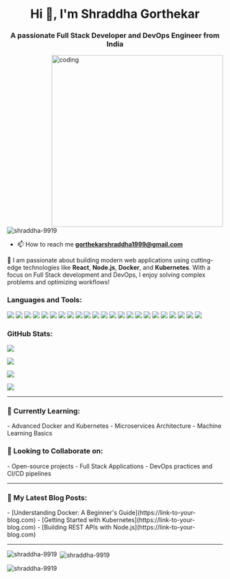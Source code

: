 <h1 align="center">Hi 👋, I'm Shraddha Gorthekar</h1>
<h3 align="center">A passionate Full Stack Developer and DevOps Engineer from India</h3>

<img align="right" alt="coding" width="400" src="https://user-images.githubusercontent.com/55389276/140866485-8fb1c876-9a8f-4d6a-98dc-08c4981eaf70.gif">

<p align="left">
  <img src="https://komarev.com/ghpvc/?username=shraddha-9919&label=Profile%20views&color=0e75b6&style=flat" alt="shraddha-9919" />
</p>

- 📫 How to reach me **gorthekarshraddha1999@gmail.com**

🚀 I am passionate about building modern web applications using cutting-edge technologies like **React**, **Node.js**, **Docker**, and **Kubernetes**. With a focus on Full Stack development and DevOps, I enjoy solving complex problems and optimizing workflows!

<h3 align="left">Languages and Tools:</h3>
<p align="left">
  <img src="https://img.shields.io/badge/Java-ED8B00?style=for-the-badge&logo=java&logoColor=white" />
  <img src="https://img.shields.io/badge/JavaScript-323330?style=for-the-badge&logo=javascript&logoColor=F7DF1E" />
  <img src="https://img.shields.io/badge/React-20232A?style=for-the-badge&logo=react&logoColor=61DAFB" />
  <img src="https://img.shields.io/badge/Node.js-43853D?style=for-the-badge&logo=node.js&logoColor=white" />
  <img src="https://img.shields.io/badge/Docker-2496ED?style=for-the-badge&logo=docker&logoColor=white" />
  <img src="https://img.shields.io/badge/Kubernetes-326CE5?style=for-the-badge&logo=kubernetes&logoColor=white" />
  <img src="https://img.shields.io/badge/AWS-232F3E?style=for-the-badge&logo=amazonaws&logoColor=white" />
  <img src="https://img.shields.io/badge/Azure-0089D6?style=for-the-badge&logo=microsoftazure&logoColor=white" />
  <img src="https://img.shields.io/badge/HTML5-E34F26?style=for-the-badge&logo=html5&logoColor=white" />
  <img src="https://img.shields.io/badge/CSS3-1572B6?style=for-the-badge&logo=css3&logoColor=white" />
  <img src="https://img.shields.io/badge/MySQL-00758F?style=for-the-badge&logo=mysql&logoColor=white" />
  <img src="https://img.shields.io/badge/PostgreSQL-4169E1?style=for-the-badge&logo=postgresql&logoColor=white" />
  <img src="https://img.shields.io/badge/MongoDB-47A248?style=for-the-badge&logo=mongodb&logoColor=white" />
  <img src="https://img.shields.io/badge/Express.js-404D59?style=for-the-badge&logo=express&logoColor=white" />
  <img src="https://img.shields.io/badge/Flutter-02569B?style=for-the-badge&logo=flutter&logoColor=white" />
  <img src="https://img.shields.io/badge/Swift-F05138?style=for-the-badge&logo=swift&logoColor=white" />
  <img src="https://img.shields.io/badge/C%20%26%20C++-00599C?style=for-the-badge&logo=c&logoColor=white" />
  <img src="https://img.shields.io/badge/Git-F05032?style=for-the-badge&logo=git&logoColor=white" />
  <img src="https://img.shields.io/badge/Jenkins-D24939?style=for-the-badge&logo=jenkins&logoColor=white" />
  <img src="https://img.shields.io/badge/Terraform-623CE4?style=for-the-badge&logo=terraform&logoColor=white" />
  <img src="https://img.shields.io/badge/Ansible-003C30?style=for-the-badge&logo=ansible&logoColor=white" />
  <img src="https://img.shields.io/badge/SQLite-003B57?style=for-the-badge&logo=sqlite&logoColor=white" />
  <img src="https://img.shields.io/badge/Bootstrap-7952B3?style=for-the-badge&logo=bootstrap&logoColor=white" />
</p>

<h3 align="left">GitHub Stats:</h3>
<p align="left">
  <img src="https://github-readme-stats.vercel.app/api?username=shraddha-9919&show_icons=true&theme=radical" />
</p>
<p align="left">
  <img src="https://github-readme-stats.vercel.app/api/top-langs/?username=shraddha-9919&layout=compact&theme=radical" />
</p>
<p align="left">
  <img src="https://github-readme-streak-stats.herokuapp.com/?user=shraddha-9919&theme=radical" />
</p>
<p align="left">
  <img src="https://github-readme-activity-graph.cyclic.app/graph?username=shraddha-9919&bg_color=1d2a3a&color=ffffff&line=00e676&point=ffff00&area=true&hide_border=true" />
</p>

---

<h3 align="left">🌱 Currently Learning:</h3>
- Advanced Docker and Kubernetes
- Microservices Architecture
- Machine Learning Basics

<h3 align="left">🔭 Looking to Collaborate on:</h3>
- Open-source projects
- Full Stack Applications
- DevOps practices and CI/CD pipelines

---

<h3 align="left">📄 My Latest Blog Posts:</h3>
- [Understanding Docker: A Beginner's Guide](https://link-to-your-blog.com)
- [Getting Started with Kubernetes](https://link-to-your-blog.com)
- [Building REST APIs with Node.js](https://link-to-your-blog.com)

---

<p align="left">
  <img align="left" src="https://github-readme-stats.vercel.app/api/top-langs?username=shraddha-9919&show_icons=true&locale=en&layout=compact" alt="shraddha-9919" />
</p>

<p>&nbsp;<img align="center" src="https://github-readme-stats.vercel.app/api?username=shraddha-9919&show_icons=true&locale=en" alt="shraddha-9919" /></p>

<p><img align="center" src="https://github-readme-streak-stats.herokuapp.com/?user=shraddha-9919&" alt="shraddha-9919" /></p>
